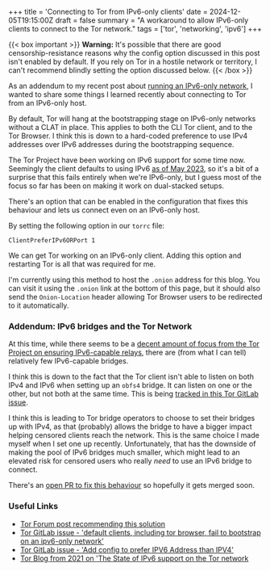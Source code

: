 +++
title = 'Connecting to Tor from IPv6-only clients'
date = 2024-12-05T19:15:00Z
draft = false
summary = "A workaround to allow IPv6-only clients to connect to the Tor network."
tags = ['tor', 'networking', 'ipv6']
+++

{{< box important >}}
**Warning:** It's possible that there are good censorship-resistance reasons why the config option discussed in this post isn't enabled by default. If you rely on Tor in a hostile network or territory, I can't recommend blindly setting the option discussed below.
{{< /box >}}

As an addendum to my recent post about [running an IPv6-only network](/posts/2024-12-01-no-nat-november), I wanted to share some things I learned recently about connecting to Tor from an IPv6-only host.

By default, Tor will hang at the bootstrapping stage on IPv6-only networks without a CLAT in place. This applies to both the CLI Tor client, and to the Tor Browser. I think this is down to a hard-coded preference to use IPv4 addresses over IPv6 addresses during the bootstrapping sequence.

The Tor Project have been working on IPv6 support for some time now. Seemingly the client defaults to using IPv6 [as of May 2023](https://gitlab.com/torproject/tor/-/commit/ffb764949e7c1699af715298ce65279a2ee5df6e), so it's a bit of a surprise that this fails entirely when we're IPv6-only, but I guess most of the focus so far has been on making it work on dual-stacked setups.

There's an option that can be enabled in the configuration that fixes this behaviour and lets us connect even on an IPv6-only host.

By setting the following option in our `torrc` file:

```
ClientPreferIPv6ORPort 1
```

We can get Tor working on an IPv6-only client. Adding this option and restarting Tor is all that was required for me.

I'm currently using this method to host the `.onion` address for this blog. You can visit it using the `.onion` link at the bottom of this page, but it should also send the `Onion-Location` header allowing Tor Browser users to be redirected to it automatically.

### Addendum: IPv6 bridges and the Tor Network
At this time, while there seems to be a [decent amount of focus from the Tor Project on ensuring IPv6-capable relays](https://blog.torproject.org/state-of-ipv6-support-tor-network/), there are (from what I can tell) relatively few IPv6-capable bridges.

I think this is down to the fact that the Tor client isn't able to listen on both IPv4 and IPv6 when setting up an `obfs4` bridge. It can listen on one or the other, but not both at the same time. This is being [tracked in this Tor GitLab issue](https://gitlab.torproject.org/tpo/core/tor/-/issues/40885).

I think this is leading to Tor bridge operators to choose to set their bridges up with IPv4, as that (probably) allows the bridge to have a bigger impact helping censored clients reach the network. This is the same choice I made myself when I set one up recently. Unfortunately, that has the downside of making the pool of IPv6 bridges much smaller, which might lead to an elevated risk for censored users who really _need_ to use an IPv6 bridge to connect.

There's an [open PR to fix this behaviour](https://gitlab.torproject.org/tpo/core/tor/-/merge_requests/786) so hopefully it gets merged soon.

### Useful Links
* [Tor Forum post recommending this solution](https://forum.torproject.org/t/tor-browser-cannot-bootstrap-on-ipv6-only-networks/13301/8)
* [Tor GitLab issue - 'default clients, including tor browser, fail to bootstrap on an ipv6-only network'](https://gitlab.torproject.org/tpo/core/tor/-/issues/40913)
* [Tor GitLab issue - 'Add config to prefer IPV6 Address than IPV4'](https://gitlab.torproject.org/tpo/core/tor/-/issues/40838)
* [Tor Blog from 2021 on 'The State of IPv6 support on the Tor network](https://blog.torproject.org/state-of-ipv6-support-tor-network/)
